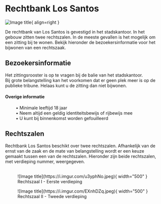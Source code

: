# Rechtbank Los Santos

![Image title](https://i.imgur.com/J67LDF9.png){ align=right }

De rechtbank van Los Santos is gevestigd in het stadskantoor. 
In het gebouw zitten twee rechtszalen.
In de meeste gevallen is het mogelijk om een zitting bij te wonen. 
Bekijk hieronder de bezoekersinformatie voor het bijwonen van een rechtszaak. 

## Bezoekersinformatie

Het zittingsrooster is op te vragen bij de balie van het stadskantoor. <br />
Bij grote belangstelling kan het voorkomen dat er geen plek meer is op de publieke tribune. 
Helaas kunt u de zitting dan niet bijwonen.

#### Overige informatie
&ensp; &nbsp; &nbsp; &nbsp; • Minimale leeftijd 18 jaar <br />
&ensp; &nbsp; &nbsp; &nbsp; • Neem altijd een geldig identiteitsbewijs of rijbewijs mee     
&ensp; &nbsp; &nbsp; &nbsp; • U kunt bij binnenkomst worden gefouilleerd  

## Rechtszalen

Rechtbank Los Santos beschikt over twee rechtszalen. 
Afhankelijk van de ernst van de zaak en de mate van belangstelling wordt er een keuze gemaakt tussen een van de rechtszalen.
Hieronder zijn beide rechtszalen, met verdieping nummer, weergegeven.
<br />
<br />

<figure markdown="span">
  ![Image title](https://i.imgur.com/u3yphNo.jpeg){ width="500" }
  <figcaption>Rechtszaal I - Eerste verdieping</figcaption>
</figure>

<figure markdown="span">
  ![Image title](https://i.imgur.com/EXnhDZq.jpeg){ width="500" }
  <figcaption>Rechtszaal II - Tweede verdieping</figcaption>
</figure>
